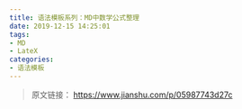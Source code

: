 ```yaml
---
title: 语法模板系列：MD中数学公式整理
date: 2019-12-15 14:25:01
tags:
- MD
- LateX 
categories:
- 语法模板
---
```


> 原文链接：
><https://www.jianshu.com/p/05987743d27c>

<!--more-->